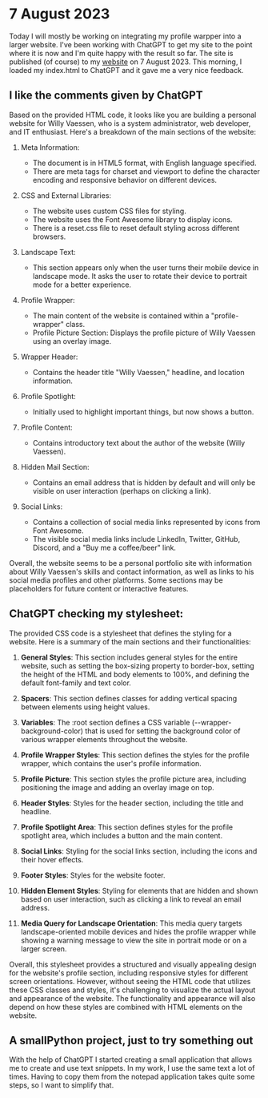 # 7 August 2023

Today I will mostly be working on integrating my profile warpper into a larger website.
I've been working with ChatGPT to get my site to the point where it is now and I'm quite happy with the result so far. The site is published (of course) to my [website](https://willyvaessen.nl/) on 7 August 2023.
This morning, I loaded my index.html to ChatGPT and it gave me a very nice feedback.

## I like the comments given by ChatGPT

Based on the provided HTML code, it looks like you are building a personal website for Willy Vaessen, who is a system administrator, web developer, and IT enthusiast. Here's a breakdown of the main sections of the website:

1. Meta Information:
    - The document is in HTML5 format, with English language specified.
    - There are meta tags for charset and viewport to define the character encoding and responsive behavior on different devices.

2. CSS and External Libraries:
    - The website uses custom CSS files for styling.
    - The website uses the Font Awesome library to display icons.
    - There is a reset.css file to reset default styling across different browsers.

3. Landscape Text:
    - This section appears only when the user turns their mobile device in landscape mode. It asks the user to rotate their device to portrait mode for a better experience.

4. Profile Wrapper:
    - The main content of the website is contained within a "profile-wrapper" class.
    - Profile Picture Section: Displays the profile picture of Willy Vaessen using an overlay image.

5. Wrapper Header:
    - Contains the header title "Willy Vaessen," headline, and location information.

6. Profile Spotlight:
    - Initially used to highlight important things, but now shows a button.

7. Profile Content:
    - Contains introductory text about the author of the website (Willy Vaessen).

8. Hidden Mail Section:
    - Contains an email address that is hidden by default and will only be visible on user interaction (perhaps on clicking a link).

9. Social Links:
    - Contains a collection of social media links represented by icons from Font Awesome.
    - The visible social media links include LinkedIn, Twitter, GitHub, Discord, and a "Buy me a coffee/beer" link.

Overall, the website seems to be a personal portfolio site with information about Willy Vaessen's skills and contact information, as well as links to his social media profiles and other platforms. Some sections may be placeholders for future content or interactive features.

## ChatGPT checking my stylesheet:

The provided CSS code is a stylesheet that defines the styling for a website. Here is a summary of the main sections and their functionalities:

1. **General Styles**: This section includes general styles for the entire website, such as setting the box-sizing property to border-box, setting the height of the HTML and body elements to 100%, and defining the default font-family and text color.

2. **Spacers**: This section defines classes for adding vertical spacing between elements using height values.

3. **Variables**: The :root section defines a CSS variable (--wrapper-background-color) that is used for setting the background color of various wrapper elements throughout the website.

4. **Profile Wrapper Styles**: This section defines the styles for the profile wrapper, which contains the user's profile information.

5. **Profile Picture**: This section styles the profile picture area, including positioning the image and adding an overlay image on top.

6. **Header Styles**: Styles for the header section, including the title and headline.

7. **Profile Spotlight Area**: This section defines styles for the profile spotlight area, which includes a button and the main content.

8. **Social Links**: Styling for the social links section, including the icons and their hover effects.

9. **Footer Styles**: Styles for the website footer.

10. **Hidden Element Styles**: Styling for elements that are hidden and shown based on user interaction, such as clicking a link to reveal an email address.

11. **Media Query for Landscape Orientation**: This media query targets landscape-oriented mobile devices and hides the profile wrapper while showing a warning message to view the site in portrait mode or on a larger screen.

Overall, this stylesheet provides a structured and visually appealing design for the website's profile section, including responsive styles for different screen orientations. However, without seeing the HTML code that utilizes these CSS classes and styles, it's challenging to visualize the actual layout and appearance of the website. The functionality and appearance will also depend on how these styles are combined with HTML elements on the website.


## A smallPython project, just to try something out
With the help of ChatGPT I started creating a small application that allows me to create and use text snippets. In my work, I use the same text a lot of times. Having to copy them from the notepad application takes quite some steps, so I want to simplify that.